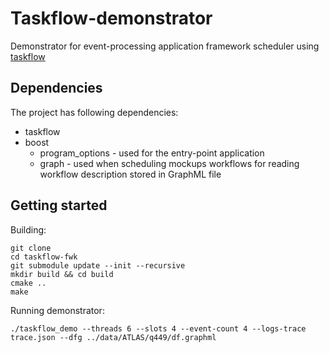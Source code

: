 # Taskflow-demonstrator

Demonstrator for event-processing application framework scheduler using [taskflow](https://taskflow.github.io/)

## Dependencies

The project has following dependencies:

- taskflow
- boost
    - program_options - used for the entry-point application
    - graph -  used when scheduling mockups workflows for reading workflow description stored in GraphML file
## Getting started

Building:

```
git clone
cd taskflow-fwk
git submodule update --init --recursive
mkdir build && cd build
cmake ..
make
```

Running demonstrator:

```
./taskflow_demo --threads 6 --slots 4 --event-count 4 --logs-trace trace.json --dfg ../data/ATLAS/q449/df.graphml
```
